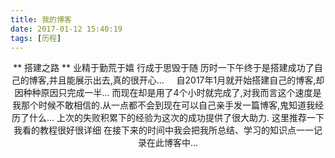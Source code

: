 ```yaml
---
title: 我的博客
date: 2017-01-12 15:40:19
tags: [历程]
---
```

<div align="center"> ** 搭建之路 **
业精于勤荒于嬉 行成于思毁于随
历时一下午终于是搭建成功了自己的博客,并且能展示出去,真的很开心...
&nbsp;&nbsp;&nbsp;&nbsp;自2017年1月就开始搭建自己的博客,却因种种原因只完成一半...&nbsp;而现在却是用了4个小时就完成了,对我而言这个速度是我那个时候不敢相信的.从一点都不会到现在可以自己亲手发一篇博客,鬼知道我经历了什么...
上次的失败积累下的经验为这次的成功提供了很大助力. 这里推荐一下我看的教程很好很详细
<http://www.cnblogs.com/fengxiongZz/p/7707568.html>
在接下来的时间中我会把我所总结、学习的知识点一一记录在此博客中...

</div>
